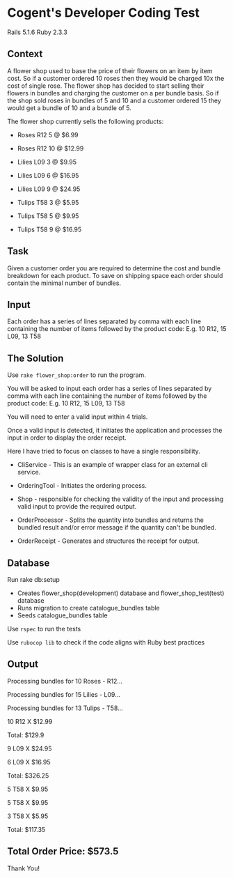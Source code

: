 # Cogent's Developer Coding Test
Rails 5.1.6
Ruby 2.3.3

## Context
A flower shop used to base the price of their flowers on an item by item cost. So if a customer ordered 10 roses then they would be charged 10x the cost of single rose. The flower shop has decided to start selling their flowers in bundles and charging the customer on a per bundle basis. So if the shop sold roses in bundles of 5 and 10 and a customer ordered 15 they would get a bundle of 10 and a bundle of 5.

The flower shop currently sells the following products:
* Roses R12 5 @ $6.99
* Roses R12 10 @ $12.99

* Lilies L09 3 @ $9.95
* Lilies L09 6 @ $16.95
* Lilies L09 9 @ $24.95

* Tulips T58 3 @ $5.95
* Tulips T58 5 @ $9.95
* Tulips T58 9 @ $16.95

## Task
Given a customer order you are required to determine the cost and bundle breakdown for each product. To save on shipping space each order should contain the minimal number of bundles.

## Input
Each order has a series of lines separated by comma with each line containing the number of items followed by the product code:
E.g. 10 R12, 15 L09, 13 T58

## The Solution
Use `rake flower_shop:order` to run the program.

You will be asked to input each order has a series of lines separated by comma with each line containing the number of items followed by the product code:
E.g. 10 R12, 15 L09, 13 T58

You will need to enter a valid input within 4 trials.

Once a valid input is detected, it initiates the application and processes the input in order to display the order receipt.

Here I have tried to focus on classes to have a single responsibility.

* CliService - This is an example of wrapper class for an external cli service.

* OrderingTool - Initiates the ordering process.

* Shop - responsible for checking the validity of the input and processing valid input to provide the required output.

* OrderProcessor - Splits the quantity into bundles and returns the bundled result and/or error message if the quantity can't be bundled.

* OrderReceipt - Generates and structures the receipt for output.

## Database
Run rake db:setup
* Creates flower_shop(development) database and flower_shop_test(test) database
* Runs migration to create catalogue_bundles table
* Seeds catalogue_bundles table


Use `rspec` to run the tests

Use `rubocop lib` to check if the code aligns with Ruby best practices

## Output

Processing bundles for 10 Roses - R12...

Processing bundles for 15 Lilies - L09...

Processing bundles for 13 Tulips - T58...

10 R12 X $12.99

Total: $129.9


9 L09 X $24.95

6 L09 X $16.95

Total: $326.25

5 T58 X $9.95

5 T58 X $9.95

3 T58 X $5.95

Total: $117.35


Total Order Price: $573.5
----------------------------


Thank You!
